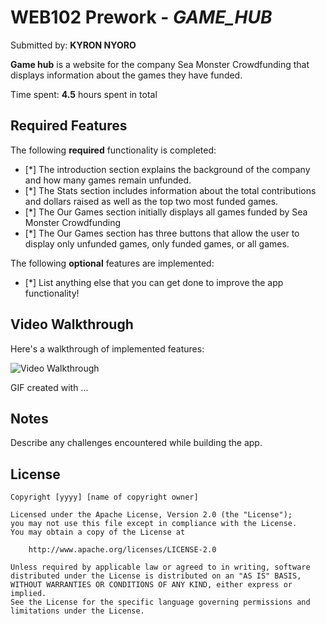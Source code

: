 # WEB102 Prework - *GAME_HUB*

Submitted by: **KYRON NYORO**

**Game hub** is a website for the company Sea Monster Crowdfunding that displays information about the games they have funded.

Time spent: **4.5** hours spent in total

## Required Features

The following **required** functionality is completed:

* [*] The introduction section explains the background of the company and how many games remain unfunded.
* [*] The Stats section includes information about the total contributions and dollars raised as well as the top two most funded games.
* [*] The Our Games section initially displays all games funded by Sea Monster Crowdfunding
* [*] The Our Games section has three buttons that allow the user to display only unfunded games, only funded games, or all games.

The following **optional** features are implemented:

* [*] List anything else that you can get done to improve the app functionality!

## Video Walkthrough

Here's a walkthrough of implemented features:

<img src='http://i.imgur.com/link/to/your/gif/file.gif' title='Video Walkthrough' width='' alt='Video Walkthrough' />

<!-- Replace this with whatever GIF tool you used! -->
GIF created with ...  
<!-- Recommended tools:
[Kap](https://getkap.co/) for macOS
[ScreenToGif](https://www.screentogif.com/) for Windows
[peek](https://github.com/phw/peek) for Linux. -->

## Notes

Describe any challenges encountered while building the app.

## License

    Copyright [yyyy] [name of copyright owner]

    Licensed under the Apache License, Version 2.0 (the "License");
    you may not use this file except in compliance with the License.
    You may obtain a copy of the License at

        http://www.apache.org/licenses/LICENSE-2.0

    Unless required by applicable law or agreed to in writing, software
    distributed under the License is distributed on an "AS IS" BASIS,
    WITHOUT WARRANTIES OR CONDITIONS OF ANY KIND, either express or implied.
    See the License for the specific language governing permissions and
    limitations under the License.
